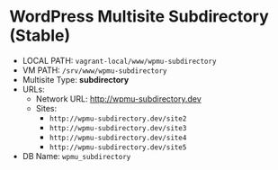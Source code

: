 # WordPress Multisite Subdirectory (Stable)

* LOCAL PATH: `vagrant-local/www/wpmu-subdirectory `
* VM PATH: `/srv/www/wpmu-subdirectory`
* Multisite Type: __subdirectory__
* URLs:
  * Network URL: http://wpmu-subdirectory.dev
  * Sites:
    * `http://wpmu-subdirectory.dev/site2`
    * `http://wpmu-subdirectory.dev/site3`
    * `http://wpmu-subdirectory.dev/site4`
    * `http://wpmu-subdirectory.dev/site5`
* DB Name: `wpmu_subdirectory`
